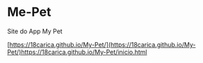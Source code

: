 # Me-Pet
Site do App My Pet

[https://18carica.github.io/My-Pet/](https://18carica.github.io/My-Pet/)https://18carica.github.io/My-Pet/inicio.html
